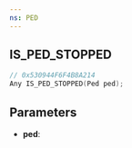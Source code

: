 ```yaml
---
ns: PED
---
```

## IS_PED_STOPPED

```c
// 0x530944F6F4B8A214
Any IS_PED_STOPPED(Ped ped);
```

## Parameters
* **ped**:
